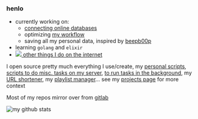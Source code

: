 ### henlo

* currently working on:
  * [connecting online databases](https://www.patreon.com/posts/30063841)
  * optimizing [my workflow](https://exobrain.sean.fish/tools/)
  * saving all my personal data, inspired by [beepb00p](https://beepb00p.xyz/sad-infra.html)
* learning `golang` and `elixir`
* [<img src="https://sean.fish/favicon.ico"> other things I do on the internet](https://sean.fish/)

I open source pretty much everything I use/create, my [personal scripts](https://github.com/seanbreckenridge/dotfiles), [scripts to do misc. tasks on my server](https://github.com/seanbreckenridge/vps), [to run tasks in the background](https://github.com/seanbreckenridge/bgproc), my [URL shortener](https://github.com/seanbreckenridge/no-db-static-shorturl), my [playlist manager](https://github.com/seanbreckenridge/plaintext-playlist)... see my [projects page](https://exobrain.sean.fish/projects/) for more context

Most of my repos mirror over from [gitlab](https://gitlab.com/seanbreckenridge)

![my github stats](https://github-readme-stats.vercel.app/api?username=seanbreckenridge&show_icons=true&theme=synthwave)

<!--
**seanbreckenridge/seanbreckenridge** is a ✨ _special_ ✨ repository because its `README.md` (this file) appears on your GitHub profile.

Here are some ideas to get you started:

- 🔭 I’m currently working on ...
- 🌱 I’m currently learning ...
- 👯 I’m looking to collaborate on ...
- 🤔 I’m looking for help with ...
- 💬 Ask me about ...
- 📫 How to reach me: ...
- 😄 Pronouns: ...
- ⚡ Fun fact: ...
-->
